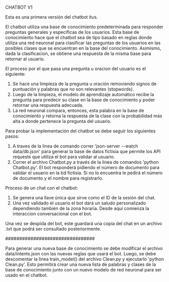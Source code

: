 CHATBOT V1


Esta es una primera versión del chatbot itus. 

El chatbot utiliza una base de conocimiento predeterminada para responder preguntas generales y específicas de los usuarios. Esta base de conocimiento hace que el chatbot sea de tipo basado en reglas donde utiliza una red neuronal para clasificar las preguntas de los usuarios en las posibles clases que se encuentran en la base del conocimiento. Asimismo, dada la clasificacion, se obtiene una respuesta de la misma base para retornar al usuario.

El proceso por el que pasa una pregunta u oracion del usuario es el siguiente: 
1. Se hace una limpieza de la pregunta u oración removiendo signos de puntuación y palabras que no son relevantes (stopwords).
2. Luego de la limpieza, el modelo de aprendizaje automático recibe la pregunta para predecir su clase en la base de conocimiento y poder retornar una respuesta adecuada.
3. La red neuronal compara, entonces, esta palabra en la base de conocimiento y retorna la respuesta de la clase con la probabilidad más alta a donde pertenece la pregunta del usuario.

Para probar la implementación del chatbot se debe seguir los siguientes pasos:
1. A traves de la linea de comando correr 'json-server --watch data/db.json' para generar la base de datos fictisia que permite los API requests que utiliza el bot para validar al usuario.
2. Correr el archivo Chatbot.py a través de la linea de comandos 'python Chatbot.py'. El bot responderá pidiendo el número de documento para validar el usuario en la bd fictisia. Si no lo encuentra le pedirá el número de documento y el nombre para registrarlo. 

Proceso de un chat con el chatbot:
1. Se genera una llave única que sirve como el ID de la sesión del chat.
2. Una vez validado el usuario el bot dará un saludo personalizado dependiendo también de la zona horaria. Desde aquí comienza la interaccion conversacional con el bot.

Una vez se despida del bot, este guardará una copia del chat en un archivo .txt que podrá ser consultado posteriormente.

################################

Para generar una nueva base de conocimiento se debe modificar el archivo data/intents.json con las nuevas reglas que usará el bot.
Luego, se debe descomentar la linea train_model() del archivo Clean.py y ejecutarlo 'python Clean.py'. Esto permitirá crear una nueva lista de palabras y clases de la base de conocimiento junto con un nuevo modelo de red neuronal para ser usado en el chatbot.